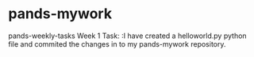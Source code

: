 # pands-mywork
pands-weekly-tasks
Week 1 Task: :I have created a helloworld.py python file and commited the changes in to my pands-mywork repository.

